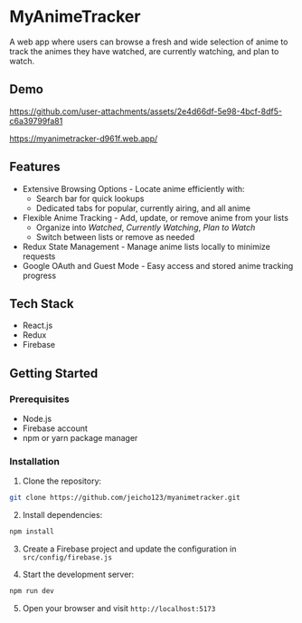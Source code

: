 # MyAnimeTracker

A web app where users can browse a fresh and wide selection of anime to track the animes they have watched, are currently watching, and plan to watch.

## Demo
https://github.com/user-attachments/assets/2e4d66df-5e98-4bcf-8df5-c6a39799fa81

https://myanimetracker-d961f.web.app/

## Features

- Extensive Browsing Options - Locate anime efficiently with:
  - Search bar for quick lookups
  - Dedicated tabs for popular, currently airing, and all anime
- Flexible Anime Tracking - Add, update, or remove anime from your lists
  - Organize into *Watched*, *Currently Watching*, *Plan to Watch*
  - Switch between lists or remove as needed
- Redux State Management - Manage anime lists locally to minimize requests
- Google OAuth and Guest Mode - Easy access and stored anime tracking progress

## Tech Stack

- React.js
- Redux
- Firebase

## Getting Started

### Prerequisites

- Node.js
- Firebase account
- npm or yarn package manager

### Installation

1. Clone the repository:
```bash
git clone https://github.com/jeicho123/myanimetracker.git
```

2. Install dependencies:
```bash
npm install
```

3. Create a Firebase project and update the configuration in `src/config/firebase.js`

4. Start the development server:
```bash
npm run dev
```

5. Open your browser and visit `http://localhost:5173`
